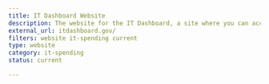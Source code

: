 ```yaml
---
title: IT Dashboard Website
description: The website for the IT Dashboard, a site where you can access the same tools and analysis that the government uses to oversee the performance of Federal IT investments.
external_url: itdashboard.gov/
filters: website it-spending current
type: website
category: it-spending
status: current

---
```

